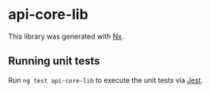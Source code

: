 # api-core-lib

This library was generated with [Nx](https://nx.dev).

## Running unit tests

Run `ng test api-core-lib` to execute the unit tests via [Jest](https://jestjs.io).
